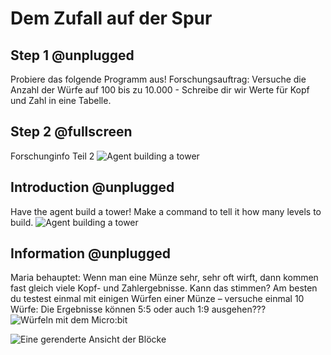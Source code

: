 # Dem Zufall auf der Spur

## Step 1 @unplugged
Probiere das folgende Programm aus!
Forschungsauftrag: Versuche die Anzahl der Würfe auf 100 bis zu 10.000 - Schreibe dir wir Werte für Kopf und Zahl in eine Tabelle.

## Step 2 @fullscreen
Forschunginfo Teil 2
![Agent building a tower](https://baa.at/data/test/images/b1.png)


## Introduction @unplugged
Have the agent build a tower! Make a command to tell it how many levels to build.
![Agent building a tower](https://baa.at/data/test/images/b2.png)

## Information @unplugged

Maria behauptet: Wenn man eine Münze sehr, sehr oft wirft, dann kommen fast gleich viele Kopf- und Zahlergebnisse.
Kann das stimmen?
Am besten du testest einmal mit einigen Würfen einer Münze – versuche einmal 10 Würfe: Die Ergebnisse können 5:5 oder auch 1:9 ausgehen???
![Würfeln mit dem Micro:bit](https://microbit.eeducation.at/images/e/e6/IMG_5764_%281%29.png)

![Eine gerenderte Ansicht der Blöcke](https://microbit.eeducation.at/images/thumb/f/fb/Betretungsdetektor2.jpg/350px-Betretungsdetektor2.jpg)

